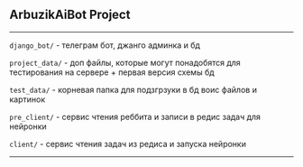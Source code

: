 ## ArbuzikAiBot Project

---

`django_bot/` - телеграм бот, джанго админка и бд

`project_data/` - доп файлы, которые могут понадобятся для тестирования на сервере + первая версия схемы бд

`test_data/` - корневая папка для подзгрзуки в бд воис файлов и картинок

`pre_client/` - сервис чтения реббита и записи в редис задач для нейронки

`client/` - сервис чтения задач из редиса и запуска нейронки

---


